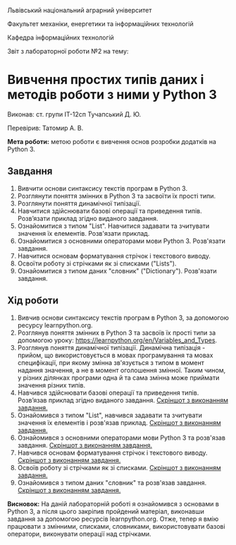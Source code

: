 Львівський національний аграрний університет

Факультет механіки, енергетики та інформаційних технологій

Кафедра інформаційних технологій

Звіт з лабораторної роботи №2
на тему: 

# Вивчення простих типів даних і методів роботи з ними у Python 3

Виконав: ст. групи ІТ-12сп Тучапський Д. Ю.

Перевірив: Татомир А. В.

**Мета роботи:** метою роботи є вивчення основ розробки додатків на Python 3.

## Завдання
1. Вивчити основи синтаксису текстів програм в Python 3. 
2. Розглянути поняття змінних в Python 3 та засвоїти їх прості типи. 
3. Розглянути поняття динамічної типізації. 
4. Навчитися здійснювати базові операції та приведення типів. Розв’язати приклад згідно виданого завдання. 
5. Ознайомитися з типом "List". Навчитися задавати та зчитувати значення їх елементів. Розв'язати приклад. 
6. Ознайомитися з основними операторами мови Python 3. Розв'язати завдання.
7. Навчитися основам форматування стрічок і текстового виводу. 
8. Освоїти роботу зі стрічками як зі списками ("Lists"). 
9. Ознайомитися з типом даних "словник" ("Dictionary"). Розв'язати завдання.

## Хід роботи
1. Вивчив основи синтаксису текстів програм в Python 3, за допомогою ресурсу learnpython.org.
2. Розглянув поняття змінних в Python 3 та засвоїв їх прості типи за допомогою уроку: https://learnpython.org/en/Variables_and_Types.
3. Розглянув поняття динамічної типізації. Динамічна типізація - прийом, що використовується в мовах програмування та мовах специфікації, при якому змінна зв'язується з типом в момент надання значення, а не в момент оголошення змінної. Таким чином, у різних ділянках програми одна й та сама змінна може приймати значення різних типів.
4. Навчився здійснювати базові операції та приведення типів. Розв’язав приклад згідно виданого завдання.
[Скріншот з виконанням завдання.](/1.png)
5. Ознайомився з типом "List", навчився задавати та зчитувати значення їх елементів і розв'язав приклад.
[Скріншот з виконанням завдання.](/2.png)
6. Ознайомився з основними операторами мови Python 3 та розв'язав завдання.
[Скріншот з виконанням завдання.](/3.png)
7. Навчився основам форматування стрічок і текстового виводу.
[Скріншот з виконанням завдання.](/4.png)
8. Освоїв роботу зі стрічками як зі списками.
[Скріншот з виконанням завдання.](/5.png)
9. Ознайомився з типом даних "словник" та розв'язав завдання.
[Скріншот з виконанням завдання.](/6.png)

**Висновок:** На даній лабораторній роботі я ознайомився з основами в Python 3, а після цього закріпив пройдений матеріал, виконавши завдання за допомогою ресурсів learnpython.org. Отже, тепер я вмію працювати з змінними, списками, словниками, використовувати базові оператори, виконувати операції над стрічками.